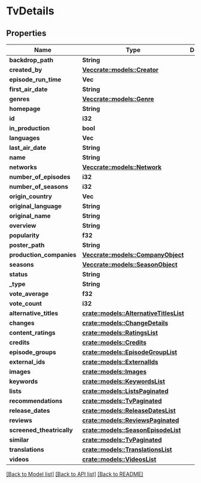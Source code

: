 # TvDetails

## Properties

Name | Type | Description | Notes
------------ | ------------- | ------------- | -------------
**backdrop_path** | **String** |  | [optional] 
**created_by** | [**Vec<crate::models::Creator>**](Creator.md) |  | [optional] 
**episode_run_time** | **Vec<i32>** |  | [optional] 
**first_air_date** | **String** |  | [optional] 
**genres** | [**Vec<crate::models::Genre>**](Genre.md) |  | [optional] 
**homepage** | **String** |  | [optional] 
**id** | **i32** |  | [optional] 
**in_production** | **bool** |  | [optional] 
**languages** | **Vec<String>** |  | [optional] 
**last_air_date** | **String** |  | [optional] 
**name** | **String** |  | [optional] 
**networks** | [**Vec<crate::models::Network>**](Network.md) |  | [optional] 
**number_of_episodes** | **i32** |  | [optional] 
**number_of_seasons** | **i32** |  | [optional] 
**origin_country** | **Vec<String>** |  | [optional] 
**original_language** | **String** |  | [optional] 
**original_name** | **String** |  | [optional] 
**overview** | **String** |  | [optional] 
**popularity** | **f32** |  | [optional] 
**poster_path** | **String** |  | [optional] 
**production_companies** | [**Vec<crate::models::CompanyObject>**](CompanyObject.md) |  | [optional] 
**seasons** | [**Vec<crate::models::SeasonObject>**](SeasonObject.md) |  | [optional] 
**status** | **String** |  | [optional] 
**_type** | **String** |  | [optional] 
**vote_average** | **f32** |  | [optional] 
**vote_count** | **i32** |  | [optional] 
**alternative_titles** | [**crate::models::AlternativeTitlesList**](AlternativeTitlesList.md) |  | [optional] 
**changes** | [**crate::models::ChangeDetails**](ChangeDetails.md) |  | [optional] 
**content_ratings** | [**crate::models::RatingsList**](RatingsList.md) |  | [optional] 
**credits** | [**crate::models::Credits**](Credits.md) |  | [optional] 
**episode_groups** | [**crate::models::EpisodeGroupList**](EpisodeGroupList.md) |  | [optional] 
**external_ids** | [**crate::models::ExternalIds**](ExternalIds.md) |  | [optional] 
**images** | [**crate::models::Images**](Images.md) |  | [optional] 
**keywords** | [**crate::models::KeywordsList**](KeywordsList.md) |  | [optional] 
**lists** | [**crate::models::ListsPaginated**](ListsPaginated.md) |  | [optional] 
**recommendations** | [**crate::models::TvPaginated**](TvPaginated.md) |  | [optional] 
**release_dates** | [**crate::models::ReleaseDatesList**](ReleaseDatesList.md) |  | [optional] 
**reviews** | [**crate::models::ReviewsPaginated**](ReviewsPaginated.md) |  | [optional] 
**screened_theatrically** | [**crate::models::SeasonEpisodeList**](SeasonEpisodeList.md) |  | [optional] 
**similar** | [**crate::models::TvPaginated**](TvPaginated.md) |  | [optional] 
**translations** | [**crate::models::TranslationsList**](TranslationsList.md) |  | [optional] 
**videos** | [**crate::models::VideosList**](VideosList.md) |  | [optional] 

[[Back to Model list]](../README.md#documentation-for-models) [[Back to API list]](../README.md#documentation-for-api-endpoints) [[Back to README]](../README.md)


